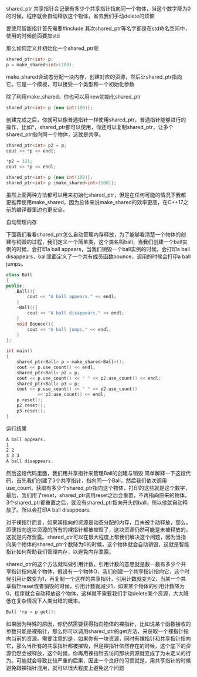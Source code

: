 shared_ptr
共享指针会记录有多少个共享指针指向同一个物体，当这个数字降为0的时候，程序就会自动释放这个物体，省去我们手动delete的烦恼

要使用智能指针首先需要#include <memory>
其次shared_ptr等名字都是在std命名空间中，使用的时候前面要加std

那么如何定义并初始化一个shared_ptr呢

```CPP
shared_ptr<int> p;
p = make_shared<int>(100);
```

make_shared会动态分配一块内存，创建对应的资源，然后让shared_ptr指向它。它是一个模板，可以接受一个类型和一个初始化参数

除了利用make_shared，你也可以用new初始化shared_ptr

```CPP
shared_ptr<int> p {new int(100)};
```

创建完成之后，你就可以像普通指针一样使用shared_ptr，普通指针能够进行的操作，比如*，shared_ptr都可以使用，你还可以复制shared_ptr，让多个shared_ptr指向同一个物体，这就是共享。

```CPP
shared_ptr<int> p2 = p;
cout << *p << endl;

*p2 = 321;
cout << *p << endl;
```



```CPP
shared_ptr<int> p {new int(100)};
shared_ptr<int> p {make_shared<int>(100)};
```

虽然上面两种方法都可以用来初始化shared_ptr，但是在任何可能的情况下我都更推荐使用make_shared，因为总体来说make_shared的效率更高，在C++17之前的编译器里边也更安全。

自动管理内存

下面我们看看shared_ptr怎么自动管理内存释放，为了能够看清楚一个物体的创建与销毁的过程，我们定义一个简单类，这个类名叫ball，当我们创建一个ball实例的时候，会打印a ball appears，当我们销毁一个ball实例的时候，会打印a ball disappears，ball里面定义了一个共有成员函数bounce，调用的时候会打印a ball jumps。

```CPP
class Ball
{
public:
	Ball(){
		cout << "A ball appears." << endl;
	}
	~Ball(){
		cout << "A ball disappears." << endl;
	}
	void Bounce(){
		cout << "A ball jumps." << endl;
	}
};
```

```CPP
int main()
{
	shared_ptr<Ball> p = make_shared<Ball>();
	cout << p.use_count() << endl;
	shared_ptr<Ball> p2 = p;
	cout << p.use_count() << " " << p2.use_count() << endl;
	shared_ptr<Ball> p3 = p;
	cout << p.use_count() << " " << p2.use_count()
	        << p3.use_count() << endl;
	p.reset();
	p2.reset();
	p3.reset();
}
```

运行结果
```BASH
A ball appears.
1
2 2
3 3 3
A ball disappears.
```


然后这段代码里面，我们用共享指针来管理Ball的创建与销毁
简单解释一下这段代码，首先我们创建了3个共享指针，指向同一个Ball，然后我们依次调用use_count，获取有多少个shared_ptr指向这个物体，打印的这些就是这个数字，最后，我们用了reset，shared_ptr调用reset之后会重置，不再指向原来的物体。3个shared_ptr都重置之后，就没有shared_ptr指向开头的ball，所以他就自动释放了。所以会打印A ball disappears.

对于裸指针而言，如果其指向的资源是动态分配的内存，且未被手动释放，那么，即便指向这块资源的所有的裸指针都被摧毁了，这块资源仍然可能是未被释放的，这就是内存泄露。shared_ptr可以在很大程度上帮我们解决这个问题，因为当指向某个物体的shared_ptr个数降为0的时候，这个物体就会自动销毁，这就是智能指针如何帮助我们管理内存，以避免内存泄露。

shared_ptr的这个方法就叫做引用计数，引用计数的意思就是数一数有多少个共享指针指向某个物体，假设有一个物体O，我们创建一个共享指针指向它，这个时候引用计数变为1，再复制一个这样的共享指针，引用计数就变为2，当某一个共享指针reset或者销毁的时候，引用计数就减少1，如果某个物体的引用计数降为0，程序就会自动释放这个物体，这样就不需要我们手动delete某个资源，大大降低在复杂情况下人类出错的概率。

```CPP
Ball *rp = p.get();
```

如果因为特殊的原因，你仍然需要获得指向物体的裸指针，比如说某个函数接收的参数只能是裸指针，那么你可以调用shared_ptr的get方法，来获取一个裸指针指向当前的资源。需要注意的是，如果你有一块资源，同时有裸指针和共享指针指向它，那么当所有的共享指针都被摧毁，但是裸指针依然存在的时候，这个底下的资源仍然会被释放，这个时候，你再用裸指针去访问那块资源就变成了为未定义的行为。可能就会导致比较严重的后果，因此一个良好的习惯就是，用共享指针的时候避免跟裸指针混用，就可以很大程度上避免这个问题